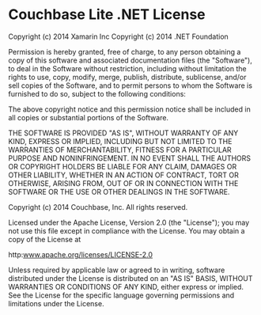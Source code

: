# Couchbase Lite .NET License

 Copyright (c) 2014 Xamarin Inc
 Copyright (c) 2014 .NET Foundation

 Permission is hereby granted, free of charge, to any person obtaining
 a copy of this software and associated documentation files (the
 "Software"), to deal in the Software without restriction, including
 without limitation the rights to use, copy, modify, merge, publish,
 distribute, sublicense, and/or sell copies of the Software, and to
 permit persons to whom the Software is furnished to do so, subject to
 the following conditions:
 
 The above copyright notice and this permission notice shall be
 included in all copies or substantial portions of the Software.
 
 THE SOFTWARE IS PROVIDED "AS IS", WITHOUT WARRANTY OF ANY KIND,
 EXPRESS OR IMPLIED, INCLUDING BUT NOT LIMITED TO THE WARRANTIES OF
 MERCHANTABILITY, FITNESS FOR A PARTICULAR PURPOSE AND
 NONINFRINGEMENT. IN NO EVENT SHALL THE AUTHORS OR COPYRIGHT HOLDERS BE
 LIABLE FOR ANY CLAIM, DAMAGES OR OTHER LIABILITY, WHETHER IN AN ACTION
 OF CONTRACT, TORT OR OTHERWISE, ARISING FROM, OUT OF OR IN CONNECTION
 WITH THE SOFTWARE OR THE USE OR OTHER DEALINGS IN THE SOFTWARE.


 Copyright (c) 2014 Couchbase, Inc. All rights reserved.

 Licensed under the Apache License, Version 2.0 (the "License"); you may not use this file
 except in compliance with the License. You may obtain a copy of the License at

 http:www.apache.org/licenses/LICENSE-2.0

 Unless required by applicable law or agreed to in writing, software distributed under the
 License is distributed on an "AS IS" BASIS, WITHOUT WARRANTIES OR CONDITIONS OF ANY KIND,
 either express or implied. See the License for the specific language governing permissions
 and limitations under the License.

